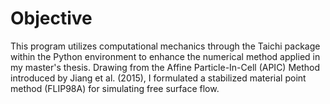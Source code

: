 # Objective
This program utilizes computational mechanics through the Taichi package within the Python environment to enhance the numerical method applied in my master's thesis. Drawing from the Affine Particle-In-Cell (APIC) Method introduced by Jiang et al. (2015), I formulated a stabilized material point method (FLIP98A) for simulating free surface flow.
